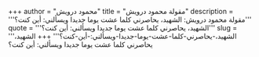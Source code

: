 +++
author = "محمود درويش"
title = "مقولة محمود درويش"
description = '''مقولة محمود درويش: الشهيد، يحاصرني كلما عشت يوما جديدا ويسألني: أين كنت؟'''
quote = '''الشهيد، يحاصرني كلما عشت يوما جديدا ويسألني: أين كنت؟'''
slug = '''الشهيد،-يحاصرني-كلما-عشت-يوما-جديدا-ويسألني:-أين-كنت؟'''
+++
الشهيد، يحاصرني كلما عشت يوما جديدا ويسألني: أين كنت؟
